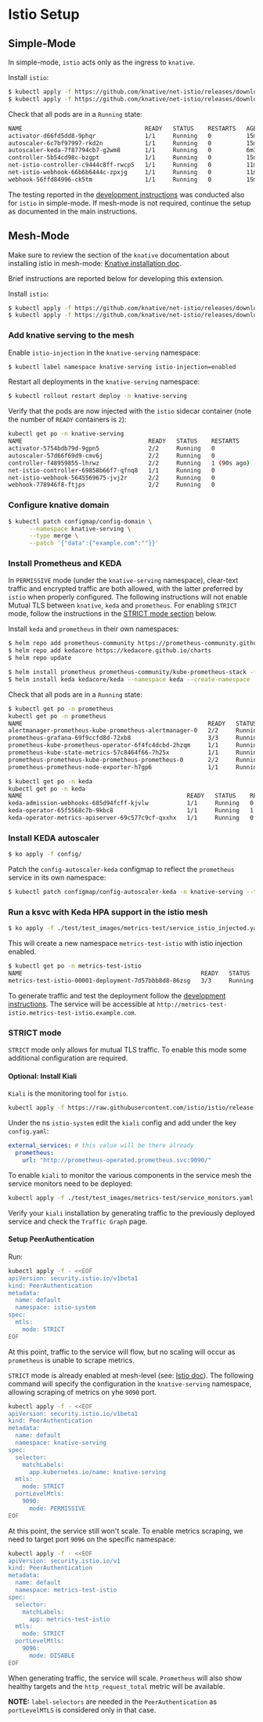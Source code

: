 # Istio Setup 

## Simple-Mode

In simple-mode, `istio` acts only as the ingress to `knative`. 

Install `istio`:

```bash
$ kubectl apply -f https://github.com/knative/net-istio/releases/download/knative-v1.16.0/istio.yaml
$ kubectl apply -f https://github.com/knative/net-istio/releases/download/knative-v1.16.0/net-istio.yaml
```

Check that all pods are in a `Running` state:

```bash
NAME                                   READY   STATUS    RESTARTS   AGE
activator-d66fd5dd8-9phqr              1/1     Running   0          15m
autoscaler-6c7bf97997-rkd2n            1/1     Running   0          15m
autoscaler-keda-7f87794cb7-g2wm8       1/1     Running   0          6m32s
controller-5b54cd98c-bzgpt             1/1     Running   0          15m
net-istio-controller-c9444c8ff-rwcp5   1/1     Running   0          11m
net-istio-webhook-66b6b6444c-zpxjg     1/1     Running   0          11m
webhook-56ffd84996-ck5tm               1/1     Running   0          15m
```

The testing reported in the [development instructions](./DEVELOPMENT.md) was conducted also for `istio` in simple-mode. 
If mesh-mode is not required, continue the setup as documented in the main instructions. 

## Mesh-Mode 

Make sure to review the section of the `knative` documentation about installing istio in mesh-mode: [Knative installation doc](https://knative.dev/docs/admin/install/serving/install-serving-with-yaml/#install-a-networking-layer).

Brief instructions are reported below for developing this extension.

Install `istio`:

```bash
$ kubectl apply -f https://github.com/knative/net-istio/releases/download/knative-v1.16.0/istio.yaml
$ kubectl apply -f https://github.com/knative/net-istio/releases/download/knative-v1.16.0/net-istio.yaml
```

### Add knative serving to the mesh

Enable `istio-injection` in the `knative-serving` namespace:

```bash
$ kubectl label namespace knative-serving istio-injection=enabled
```

Restart all deployments in the `knative-serving` namespace:

```bash
$ kubectl rollout restart deploy -n knative-serving
```

Verify that the pods are now injected with the `istio` sidecar container (note the number of `READY` containers is `2`):

```bash
kubectl get po -n knative-serving
NAME                                    READY   STATUS    RESTARTS      AGE
activator-5754bdb79d-9gpn5              2/2     Running   0             91s
autoscaler-57d66f69d9-cmv6j             2/2     Running   0             91s
controller-f48959855-lhrwz              2/2     Running   1 (90s ago)   91s
net-istio-controller-69858b66f7-qfnq8   1/1     Running   0             91s
net-istio-webhook-5645569675-jvj2r      2/2     Running   0             91s
webhook-778946f8-ftjps                  2/2     Running   0             91s
```

### Configure knative domain 

```bash
$ kubectl patch configmap/config-domain \
      --namespace knative-serving \
      --type merge \
      --patch '{"data":{"example.com":""}}'
```

### Install Prometheus and KEDA

In `PERMISSIVE` mode (under the `knative-serving` namespace), clear-text traffic and encrypted traffic are both allowed, with the latter preferred by `istio` when properly configured. The following instructions will not enable Mutual TLS between `knative`, `keda` and `prometheus`. For enabling `STRICT` mode, follow the instructions in the [STRICT mode section](#strict-mode) below.

Install `keda` and `prometheus` in their own namespaces:
```bash
$ helm repo add prometheus-community https://prometheus-community.github.io/helm-charts
$ helm repo add kedacore https://kedacore.github.io/charts
$ helm repo update

$ helm install prometheus prometheus-community/kube-prometheus-stack -f values.yaml --namespace prometheus --create-namespace
$ helm install keda kedacore/keda --namespace keda --create-namespace
```

Check that all pods are in a `Running` state:

```bash
$ kubectl get po -n prometheus
kubectl get po -n prometheus
NAME                                                     READY   STATUS    RESTARTS   AGE
alertmanager-prometheus-kube-prometheus-alertmanager-0   2/2     Running   0          75s
prometheus-grafana-69f9ccfd8d-72xb8                      3/3     Running   0          87s
prometheus-kube-prometheus-operator-6f4fc4dcbd-2hzqm     1/1     Running   0          87s
prometheus-kube-state-metrics-57c8464f66-7h25x           1/1     Running   0          87s
prometheus-prometheus-kube-prometheus-prometheus-0       2/2     Running   0          75s
prometheus-prometheus-node-exporter-h7gp6                1/1     Running   0          87s
```

```bash
$ kubectl get po -n keda
kubectl get po -n keda
NAME                                               READY   STATUS    RESTARTS      AGE
keda-admission-webhooks-685d94fcff-kjvlw           1/1     Running   0             80s
keda-operator-65f5568c7b-9kbc8                     1/1     Running   1 (73s ago)   80s
keda-operator-metrics-apiserver-69c577c9cf-qxxhx   1/1     Running   0             80s
```

### Install KEDA autoscaler

```bash
$ ko apply -f config/
```

Patch the `config-autoscaler-keda` configmap to reflect the `prometheus` service in its own namespace:

```bash
$ kubectl patch configmap/config-autoscaler-keda -n knative-serving --type merge -p '{"data": { "autoscaler.keda.prometheus-address": "http://prometheus-operated.prometheus.svc:9090"}}'
```

### Run a ksvc with Keda HPA support in the istio mesh

```bash
$ ko apply -f ./test/test_images/metrics-test/service_istio_injected.yaml -- -n metrics-test-istio
```

This will create a new namespace `metrics-test-istio` with istio injection enabled.

```bash
$ kubectl get po -n metrics-test-istio
NAME                                                   READY   STATUS    RESTARTS   AGE
metrics-test-istio-00001-deployment-7d57bbb8d8-86zsg   3/3     Running   0          77s
```

To generate traffic and test the deployment follow the [development instructions](./DEVELOPMENT.md). The service will be accessible at `http://metrics-test-istio.metrics-test-istio.example.com`.

### STRICT mode

`STRICT` mode only allows for mutual TLS traffic. To enable this mode some additional configuration are required.

#### Optional: Install Kiali

`Kiali` is the monitoring tool for `istio`.

```bash
kubectl apply -f https://raw.githubusercontent.com/istio/istio/release-1.22/samples/addons/kiali.yaml
```

Under the ns `istio-system` edit the `kiali` config and add under the key `config.yaml`:

```yaml
external_services: # this value will be there already
  prometheus:
    url: "http://prometheus-operated.prometheus.svc:9090/"
```

To enable `kiali` to monitor the various components in the service mesh the service monitors need to be deployed:

```bash
kubectl apply -f ./test/test_images/metrics-test/service_monitors.yaml
```

Verify your `kiali` installation by generating traffic to the previously deployed service and check the `Traffic Graph` page. 

#### Setup PeerAuthentication

Run:

```bash
kubectl apply -f - <<EOF
apiVersion: security.istio.io/v1beta1
kind: PeerAuthentication
metadata:
  name: default
  namespace: istio-system
spec:
  mtls:
    mode: STRICT
EOF
```

At this point, traffic to the service will flow, but no scaling will occur as `prometheus` is unable to scrape metrics.

`STRICT` mode is already enabled at mesh-level (see: [Istio doc](https://istio.io/latest/docs/reference/config/security/peer_authentication/)). 
The following command will specify the configuration in the `knative-serving` namespace, allowing scraping of metrics on yhe `9090` port.

```bash
kubectl apply -f - <<EOF
apiVersion: security.istio.io/v1beta1
kind: PeerAuthentication
metadata:
  name: default
  namespace: knative-serving
spec:
  selector:
    matchLabels:
      app.kubernetes.io/name: knative-serving
  mtls:
    mode: STRICT
  portLevelMtls:
    9090:
      mode: PERMISSIVE
EOF
```

At this point, the service still won't scale. To enable metrics scraping, we need to target port `9096` on the specific namespace:

```bash
kubectl apply -f - <<EOF
apiVersion: security.istio.io/v1
kind: PeerAuthentication
metadata:
  name: default
  namespace: metrics-test-istio
spec:
  selector:
    matchLabels:
      app: metrics-test-istio
  mtls:
    mode: STRICT
  portLevelMtls:
    9096:
      mode: DISABLE
EOF
```

When generating traffic, the service will scale. `Prometheus` will also show healthy targets and the `http_request_total` metric will be available.

**NOTE:** `label-selectors` are needed in the `PeerAuthentication` as `portLevelMTLS` is considered only in that case. 